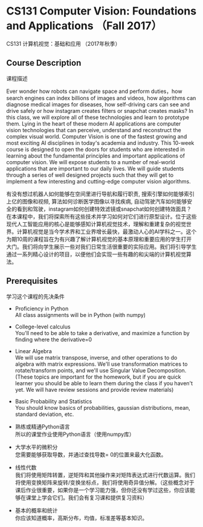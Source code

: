# CS131 Computer Vision: Foundations and Applications （Fall 2017）						
CS131 计算机视觉：基础和应用 （2017年秋季）

## Course Description
课程描述

Ever wonder how robots can navigate space and perform duties，how search engines can index billions of images and videos, how algorithms can diagnose medical images for diseases, how self-driving cars can see and drive safely or how instagram creates filters or snapchat creates masks? In this class, we will explore all of these technologies and learn to prototype them. Lying in the heart of these modern AI applications are computer vision technologies that can perceive, understand and reconstruct the complex visual world. Computer Vision is one of the fastest growing and most exciting AI disciplines in today's academia and industry. This 10-week course is designed to open the doors for students who are interested in learning about the fundamental principles and important applications of computer vision. We will expose students to a number of real-world applications that are important to our daily lives. We will guide students through a series of well designed projects such that they will get to implement a few interesting and cutting-edge computer vision algorithms.

有没有想过机器人如何能够在空间里进行导航和履行职责, 搜索引擎如何能够索引上亿的图像和视频, 算法如何诊断医学图像以寻找疾病, 自动驾驶汽车如何能够安全的看到和驾驶，instagram如何创建特效滤镜或snapchat如何创建特效面具？在本课程中，我们将探索所有这些技术并学习如何对它们进行原型设计。位于这些现代人工智能应用的核心是能够感知计算机视觉技术，理解和重建复杂的视觉世界。计算机视觉是当今学术界和工业界增长最快，最激动人心的AI学科之一。这个为期10周的课程旨在为有兴趣了解计算机视觉的基本原理和重要应用的学生打开大门。我们将向学生展示一些对我们日常生活很重要的实际应用。我们将引导学生通过一系列精心设计的项目，以便他们会实现一些有趣的和尖端的计算机视觉算法。

## Prerequisites
学习这个课程的先决条件

*  Proficiency in Python <br/>
   All class assignments will be in Python (with numpy)
*  College-level calculus <br/>
   You'll need to be able to take a derivative, and maximize a function by finding where the derivative=0
*  Linear Algebra <br/>
   We will use matrix transpose, inverse, and other operations to do algebra with matrix expressions. We'll use transformation matrices to rotate/transform points, and we'll use Singular Value Decomposition. (These topics are important for the homework, but if you are quick learner you should be able to learn them during the class if you haven't yet. We will have review sessions and provide review materials)
*  Basic Probability and Statistics <br/>
   You should know basics of probabilities, gaussian distributions, mean, standard deviation, etc.


* 熟练或精通Python语言 <br/>
  所以的课堂作业使用Python语言（使用numpy库）
* 大学水平的微积分 <br/>
  您需要能够获取导数，并通过查找导数= 0的位置来最大化函数。
* 线性代数 <br/>
  我们将使用矩阵转置，逆矩阵和其他操作来对矩阵表达式进行代数运算。我们将使用变换矩阵来旋转/变换坐标点，我们将使用奇异值分解。（这些概念对于课后作业很重要，如果你是一个学习能力强，但你还没有学过这些，你应该能够在课堂上学会它们。我们会有复习课和提供复习资料）
* 基本的概率和统计 <br/>
  你应该知道概率，高斯分布，均值，标准差等基本知识。
  
  
   